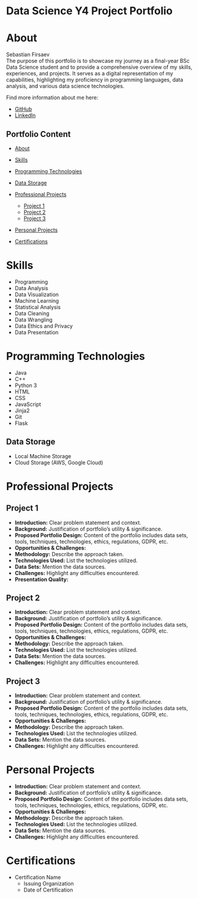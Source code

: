 # Data Science Y4 Project Portfolio 

# About 
Sebastian Firsaev<br>
The purpose of this portfolio is to showcase my journey as a final-year BSc Data Science student and to provide a comprehensive overview of my skills, experiences, and projects.
It serves as a digital representation of my capabilities, highlighting my proficiency in programming languages, data analysis, and various data science technologies. <br>

Find more information about me here:
- [GitHub](https://github.com/Sebastian-Firsaev)
- [LinkedIn](https://www.linkedin.com/in/sebfirs/)

## Portfolio Content  
- [About](#about) 
- [Skills](#skills)
- [Programming Technologies](#programming-technologies) 
- [Data Storage](#data-storage)
- [Professional Projects](#professional-projects)
  - [Project 1](#project-1)
  - [Project 2](#project-2)
  - [Project 3](#project-3)
- [Personal Projects](#personal-projects)

- [Certifications](#certifications) 


# Skills
* Programming
* Data Analysis
* Data Visualization
* Machine Learning
* Statistical Analysis
* Data Cleaning
* Data Wrangling
* Data Ethics and Privacy
* Data Presentation

# Programming Technologies
* Java
* C++
* Python 3
* HTML
* CSS
* JavaScript
* Jinja2 
* Git 
* Flask

## Data Storage
* Local Machine Storage 
* Cloud Storage (AWS, Google Cloud)

# Professional Projects 
## Project 1
- **Introduction:** Clear problem statement and context.
- **Background:** Justification of portfolio’s utility & significance.
- **Proposed Portfolio Design:** Content of the portfolio includes data sets, tools, techniques, technologies, ethics, regulations, GDPR, etc.
- **Opportunities & Challenges:** 
- **Methodology:** Describe the approach taken.
- **Technologies Used:** List the technologies utilized.
- **Data Sets:** Mention the data sources.
- **Challenges:** Highlight any difficulties encountered.
- **Presentation Quality:**

## Project 2
- **Introduction:** Clear problem statement and context.
- **Background:** Justification of portfolio’s utility & significance.
- **Proposed Portfolio Design:** Content of the portfolio includes data sets, tools, techniques, technologies, ethics, regulations, GDPR, etc.
- **Opportunities & Challenges:** 
- **Methodology:** Describe the approach taken.
- **Technologies Used:** List the technologies utilized.
- **Data Sets:** Mention the data sources.
- **Challenges:** Highlight any difficulties encountered.

## Project 3
- **Introduction:** Clear problem statement and context.
- **Background:** Justification of portfolio’s utility & significance.
- **Proposed Portfolio Design:** Content of the portfolio includes data sets, tools, techniques, technologies, ethics, regulations, GDPR, etc.
- **Opportunities & Challenges:** 
- **Methodology:** Describe the approach taken.
- **Technologies Used:** List the technologies utilized.
- **Data Sets:** Mention the data sources.
- **Challenges:** Highlight any difficulties encountered.

# Personal Projects 
- **Introduction:** Clear problem statement and context.
- **Background:** Justification of portfolio’s utility & significance.
- **Proposed Portfolio Design:** Content of the portfolio includes data sets, tools, techniques, technologies, ethics, regulations, GDPR, etc.
- **Opportunities & Challenges:** 
- **Methodology:** Describe the approach taken.
- **Technologies Used:** List the technologies utilized.
- **Data Sets:** Mention the data sources.
- **Challenges:** Highlight any difficulties encountered.


# Certifications  
- Certification Name
  - Issuing Organization
  - Date of Certification













